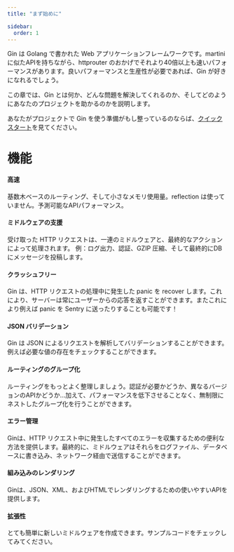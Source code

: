 ```yaml
---
title: "まず始めに"

sidebar:
  order: 1
---
```


Gin は Golang で書かれた Web アプリケーションフレームワークです。martini に似たAPIを持ちながら、httprouter のおかげでそれより40倍以上も速いパフォーマンスがあります。良いパフォーマンスと生産性が必要であれば、Gin が好きになれるでしょう。

この章では、Gin とは何か、どんな問題を解決してくれるのか、そしてどのようにあなたのプロジェクトを助かるのかを説明します。

あなたがプロジェクトで Gin を使う準備がもし整っているのならば、[クイックスタート](../quickstart)を見てください。

# 機能

#### 高速
基数木ベースのルーティング、そして小さなメモリ使用量。reflection は使っていません。予測可能なAPIパフォーマンス。

#### ミドルウェアの支援
受け取った HTTP リクエストは、一連のミドルウェアと、最終的なアクションによって処理されます。
例：ログ出力、認証、GZIP 圧縮、そして最終的にDBにメッセージを投稿します。

#### クラッシュフリー
Gin は、HTTP リクエストの処理中に発生した panic を recover します。これにより、サーバーは常にユーザーからの応答を返すことができます。またこれにより例えば panic を Sentry に送ったりすることも可能です！

#### JSON バリデーション
Gin は JSON によるリクエストを解析してバリデーションすることができます。例えば必要な値の存在をチェックすることができます。

#### ルーティングのグループ化
ルーティングをもっとよく整理しましょう。認証が必要かどうか、異なるバージョンのAPIかどうか...加えて、パフォーマンスを低下させることなく、無制限にネストしたグループ化を行うことができます。

#### エラー管理
Ginは、HTTP リクエスト中に発生したすべてのエラーを収集するための便利な方法を提供します。最終的に、ミドルウェアはそれらをログファイル、データベースに書き込み、ネットワーク経由で送信することができます。

#### 組み込みのレンダリング
Ginは、JSON、XML、およびHTMLでレンダリングするための使いやすいAPIを提供します。

#### 拡張性
とても簡単に新しいミドルウェアを作成できます。サンプルコードをチェックしてみてください。
